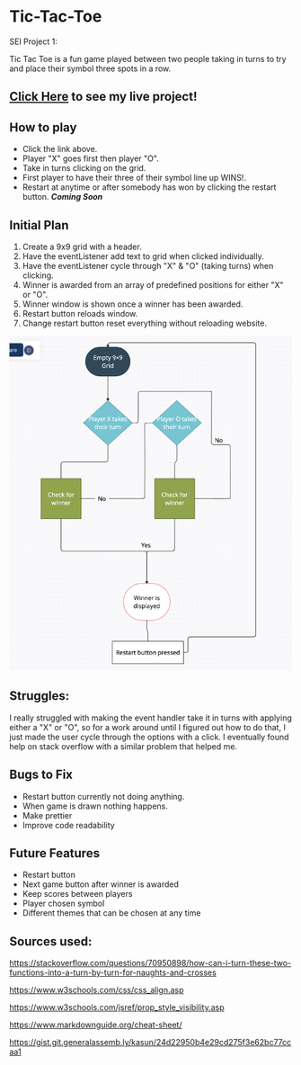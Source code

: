 # Tic-Tac-Toe
SEI Project 1:

Tic Tac Toe is a fun game played between two people taking in turns to try and place their symbol three spots in a row.

## [Click Here](https://antalthomas.github.io/Tic-Tac-Toe/) to see my live project!

## How to play
- Click the link above.
- Player "X" goes first then player "O".
- Take in turns clicking on the grid.
- First player to have their three of their symbol line up WINS!.
- Restart at anytime or after somebody has won by clicking the restart button. ***Coming Soon***


## Initial Plan
1. Create a 9x9 grid with a header.
2. Have the eventListener add text to grid when clicked individually.
3. Have the eventListener cycle through "X" & "O" (taking turns) when clicking.
4. Winner is awarded from an array of predefined positions for either "X" or "O".
5. Winner window is shown once a winner has been awarded.
6. Restart button reloads window.
7. Change restart button reset everything without reloading website.

![Flow Chart](./Images/flowChart.png)

## Struggles:
I really struggled with making the event handler take it in turns with applying either a "X" or "O", so for a work around until I figured out how to do that, I just made the user cycle through the options with a click. I eventually found help on stack overflow with a similar problem that helped me.

## Bugs to Fix
- Restart button currently not doing anything.
- When game is drawn nothing happens.
- Make prettier
- Improve code readability

## Future Features
- Restart button
- Next game button after winner is awarded
- Keep scores between players
- Player chosen symbol
- Different themes that can be chosen at any time

## Sources used:
https://stackoverflow.com/questions/70950898/how-can-i-turn-these-two-functions-into-a-turn-by-turn-for-naughts-and-crosses

https://www.w3schools.com/css/css_align.asp

https://www.w3schools.com/jsref/prop_style_visibility.asp

https://www.markdownguide.org/cheat-sheet/

https://gist.git.generalassemb.ly/kasun/24d22950b4e29cd275f3e62bc77ccaa1